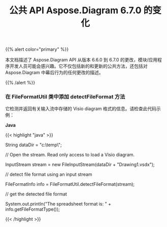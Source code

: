 ﻿---
title: 公共 API Aspose.Diagram 6.7.0 的变化
type: docs
weight: 20
url: /zh/java/public-api-changes-in-aspose-diagram-6-7-0/
---
{{% alert color="primary" %}} 

本文档描述了 Aspose.Diagram API 从版本 6.6.0 到 6.7.0 的更改，模块/应用程序开发人员可能会感兴趣。它不仅包括新的和更新的公共方法，还包括对 Aspose.Diagram 中幕后行为的任何更改的描述。

{{% /alert %}} 
### **在 FileFormatUtil 类中添加 detectFileFormat 方法**
它检测并返回有关输入流中存储的 Visio diagram 格式的信息。请检查此代码示例：

**Java**

{{< highlight "java" >}}

 String dataDir = "c:\\temp\\";

// Open the stream. Read only access to load a Visio diagram.

InputStream stream = new FileInputStream(dataDir + "Drawing1.vsdx");

// detect file format using an input stream

FileFormatInfo info = FileFormatUtil.detectFileFormat(stream);

// get the detected file format

System.out.println("The spreadsheet format is: " + info.getFileFormatType());

{{< /highlight >}}
